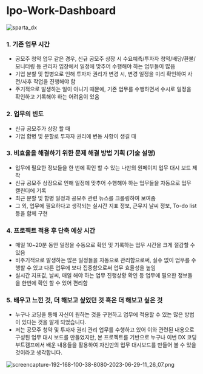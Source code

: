 # Ipo-Work-Dashboard

![sparta_dx](https://github.com/manzino0705/ipo-work-dashboard/assets/53653584/ba391868-fff8-4783-864f-f680c925b8ca)


### 1. 기존 업무 시간

- 공모주 청약 업무 같은 경우, 신규 공모주 상장 시 수요예측/투자자 청약/배당/환불/모니터링 등 관리자 입장에서 일정에 맞추어 수행해야 하는 업무들이 많음
- 기업 분할 및 합병으로 인해 투자자 권리가 변경 시, 변경 일정을 미리 확인하여 사전/사후 작업을 진행해야 함
- 주기적으로 발생하는 일이 아니기 때문에, 기존 업무를 수행하면서 수시로 일정을 확인하고 기록해야 하는 어려움이 있음

### 2. 업무의 빈도

- 신규 공모주가 상장 할 때
- 기업 합병 및 분할로 투자자 권리에 변동 사항이 생길 때

### 3. 비효율을 해결하기 위한 문제 해결 방법 기획 (기술 설명)

- 업무에 필요한 정보들을 한 번에 확인 할 수 있는 나만의 원페이지 업무 대시 보드 제작
- 신규 공모주 상장으로 인해 일정에 맞추어 수행해야 하는 업무들을 자동으로 업무 캘린더에 기록
- 최근 분할 및 합병 일정과 공모주 관련 뉴스를 크롤링하여 보여줌
- 그 외, 업무에 필요하다고 생각되는 실시간 지표 정보, 근무지 날씨 정보, To-do list 등을 함께 구현

### 4. 프로젝트 적용 후 단축 예상 시간

- 매일 10~20분 동안 일정을 수동으로 확인 및 기록하는 업무 시간을 크게 절감할 수 있음
- 비주기적으로 발생하는 많은 일정들을 자동으로 관리함으로써, 실수 없이 업무를 수행할 수 있고 다른 업무에 보다 집중함으로써 업무 효율성을 높임
- 실시간 지표값, 날씨, 매일 해야 하는 업무 진행상황 확인 등 업무에 필요한 정보들을 한번에 확인 할 수 있어 편리함

### 5. 배우고 느낀 것, 더 해보고 싶었던 것 혹은 더 해보고 싶은 것

- 누구나 코딩을 통해 자신이 원하는 것을 구현하고 업무에 적용할 수 있는 많은 방법이 있다는 것을 알게 되었습니다.
- 저는 공모주 청약 및 투자자 권리 관리 업무를 수행하고 있어 이와 관련된 내용으로 구성된 업무 대시 보드를 만들었지만, 본 프로젝트를 기반으로 누구나 이번 DX 코딩부트캠프에서 배운 내용들을 활용하여 자신만의 업무 대시보드를 만들어 볼 수 있을 것이라고 생각합니다.

![screencapture-192-168-100-38-8080-2023-06-29-11_26_07.png](https://s3-us-west-2.amazonaws.com/secure.notion-static.com/ea1b80c3-45ad-4072-aaf1-04f7323a14de/screencapture-192-168-100-38-8080-2023-06-29-11_26_07.png)
